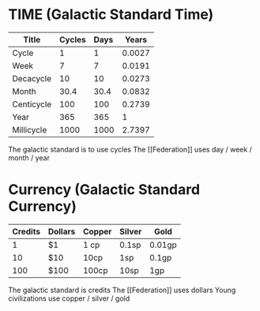 # TIME (Galactic Standard Time)

| Title      | Cycles | Days | Years  |
| ---------- | ------ | :--- | ------ |
| Cycle      | 1      | 1    | 0.0027 |
| Week       | 7      | 7    | 0.0191 |
| Decacycle  | 10     | 10   | 0.0273 |
| Month      | 30.4   | 30.4 | 0.0832 |
| Centicycle | 100    | 100  | 0.2739 |
| Year       | 365    | 365  | 1      |
| Millicycle | 1000   | 1000 | 2.7397 |
The galactic standard is to use cycles
The [[Federation]] uses day / week / month / year

# Currency (Galactic Standard Currency)

| Credits | Dollars | Copper | Silver | Gold   |
| ------- | ------- | ------ | ------ | ------ |
| 1       | $1      | 1 cp   | 0.1sp  | 0.01gp |
| 10      | $10     | 10cp   | 1sp    | 0.1gp  |
| 100     | $100    | 100cp  | 10sp   | 1gp    |

The galactic standard is credits
The [[Federation]] uses dollars
Young civilizations use copper / silver / gold